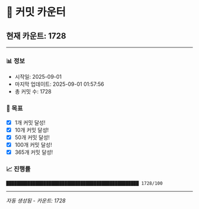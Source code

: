 # 🔢 커밋 카운터

## 현재 카운트: 1728

---

### 📊 정보
- 시작일: 2025-09-01
- 마지막 업데이트: 2025-09-01 01:57:56
- 총 커밋 수: 1728

### 🎯 목표
- [x] 1개 커밋 달성!
- [x] 10개 커밋 달성!
- [x] 50개 커밋 달성!
- [x] 100개 커밋 달성!
- [x] 365개 커밋 달성!

### 📈 진행률
```
██████████████████████████████████████████████████ 1728/100
```

---
*자동 생성됨 - 카운트: 1728*
